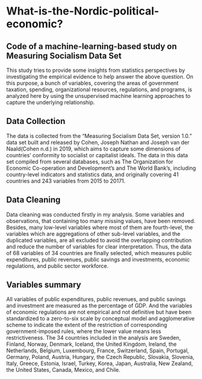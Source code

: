 # What-is-the-Nordic-political-economic?
## Code of a machine-learning-based study on Measuring Socialism Data Set

This study tries to provide some insights from statistics perspectives by investigating the empirical evidence to help answer the above question. On this purpose, a bunch of variables, covering the areas of government taxation, spending, organizational resources, regulations, and programs, is analyzed here by using the unsupervised machine learning approaches to capture the underlying relationship.

## Data Collection
The data is collected from the “Measuring Socialism Data Set, version 1.0.” data set built and released by Cohen, Joseph Nathan and Joseph van der Naald(Cohen n.d.) in 2019, which aims to capture some dimensions of countries’ conformity to socialist or capitalist ideals. The data in this data set compiled from several databases, such as The Organization for Economic Co-operation and Development’s and The World Bank’s, including country-level indicators and statistics data, and originally covering 41 countries and 243 variables from 2015 to 20171.

## Data Cleaning
Data cleaning was conducted firstly in my analysis. Some variables and observations, that containing too many missing values, have been removed. Besides, many low-level variables where most of them are fourth-level, the variables which are aggregations of other sub-level variables, and the duplicated variables, are all excluded to avoid the overlapping contribution and reduce the number of variables for clear interpretation. Thus, the data of 68 variables of 34 countries are finally selected, which measures public expenditures, public revenues, public savings and investments, economic regulations, and public sector workforce.

## Variables summary
All variables of public expenditures, public revenues, and public savings and investment are measured as the percentage of GDP. And the variables of economic regulations are not empirical and not definitive but have been standardized to a zero-to-six scale by conceptual model and agglomerative scheme to indicate the extent of the restriction of corresponding government-imposed rules, where the lower value means less restrictiveness. The 34 countries included in the analysis are Sweden, Finland, Norway, Denmark, Iceland, the United Kingdom, Ireland, the Netherlands, Belgium, Luxembourg, France, Switzerland, Spain, Portugal, Germany, Poland, Austria, Hungary, the Czech Republic, Slovakia, Slovenia, Italy, Greece, Estonia, Israel, Turkey, Korea, Japan, Australia, New Zealand, the United States, Canada, Mexico, and Chile.
